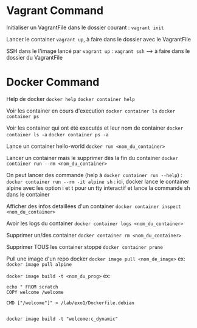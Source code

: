 # Vagrant Command

Initialiser un VagrantFile dans le dossier courant : `vagrant init`

Lancer le container `vagrant up`, à faire dans le dossier avec le VagrantFile

SSH dans le l'image lancé par `vagrant up` : `vagrant ssh`
	--> à faire dans le dossier du VagrantFile

# Docker Command

Help de docker
`docker help`
`docker container help`

Voir les container en cours d'execution
`docker container ls`
`docker container ps`

Voir les container qui ont été executés et leur nom de container
`docker container ls -a`
`docker container ps -a`

Lance un container hello-world
`docker run <nom_du_container>`

Lancer un container mais le supprimer dès la fin du container
`docker container run --rm <nom_du_container>`


On peut lancer des commande (help à `docker container run --help`) :
`docker container run --rm -it alpine sh` : ici, docker lance le container alpine avec les option i et t pour un tty interactif et lance la commande sh dans le container


Afficher des infos detaillées d'un container
`docker container inspect <nom_du_container>`

Avoir les logs du container
`docker container logs <nom_du_container>`

Supprimer un/des container
`docker container rm <nom_du_container>`

Supprimer TOUS les container stoppé
`docker container prune`

Pull une image d'un repo docker
`docker image pull <nom_de_image>`       ex: `docker image pull alpine`


`docker image build -t <nom_du_prog>`
ex: 
```
echo " FROM scratch
COPY welcome /welcome

CMD ["/welcome"]" > /lab/exo1/Dockerfile.debian


docker image build -t "welcome:c_dynamic"
```